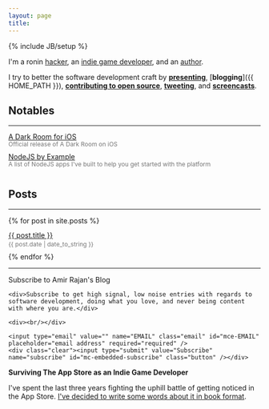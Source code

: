 ```yaml
---
layout: page
title:
---
```

{% include JB/setup %}

I'm a ronin <a href="http://www.paulgraham.com/hp.html" target="_blank">hacker</a>, an <a href="http://amirrajan.net/games/" target="_blank">indie game developer</a>, and an <a href="http://leanpub.com/survivingtheappstore" target="_blank">author</a>.<br />

I try to better the software development craft by [**presenting**](/about/), [**blogging**]({{ HOME_PATH }}), [**contributing to open source**](http://github.com/amirrajan), [**tweeting**](http://twitter.com/amirrajan), and [**screencasts**](/screencasts/).

<h2>Notables</h2>
<hr />

<div style="line-height: 15px; padding-bottom: 10px">
  <a href="{{ BASE_PATH }}/a-dark-room">A Dark Room for iOS</a>
  <br style="padding: 5px"/>
  <span style="color: #767676; font-size: 12px">Official release of A Dark Room on iOS</span>
</div>

<div style="line-height: 15px; padding-bottom: 10px">
  <a href="{{ BASE_PATH }}/nodejs-by-example">NodeJS by Example</a>
  <br style="padding: 5px"/>
  <span style="color: #767676; font-size: 12px">A list of NodeJS apps I've built to help you get started with the platform</span>
</div>

<h2>Posts</h2>
<hr />

{% for post in site.posts %}
  <div style="line-height: 13px; padding-bottom: 10px">
    <a style="display: block; margin-bottom: 5px;" href="{{ BASE_PATH }}{{ post.url }}">{{ post.title }}</a>
    <span style="color: #767676; font-size: 12px">{{ post.date | date_to_string }}</span>
  </div>
{% endfor %}

<hr /> <!-- put next entry above this line -->

<link href="//cdn-images.mailchimp.com/embedcode/slim-081711.css" rel="stylesheet" type="text/css"/>

<div id="mc_embed_signup">
  <form action="http://amirrajan.us8.list-manage.com/subscribe/post?u=61936e0179df5da623ee7cdb7&amp;id=f44fb947df"
      method="post" id="mc-embedded-subscribe-form" name="mc-embedded-subscribe-form" class="validate" target="_blank" novalidate="novalidate">
    <label for="mce-EMAIL">Subscribe to Amir Rajan's Blog</label>

    <div>Subscribe to get high signal, low noise entries with regards to software development, doing what you love, and never being content with where you are.</div>

    <div><br/></div>

    <input type="email" value="" name="EMAIL" class="email" id="mce-EMAIL" placeholder="email address" required="required" />
    <div class="clear"><input type="submit" value="Subscribe" name="subscribe" id="mc-embedded-subscribe" class="button" /></div>
  </form>

</div>

<b>Surviving The App Store as an Indie Game Developer</b><br />

I've spent the last three years fighting the uphill battle of getting noticed in the App Store. [I've decided to write some words about it in book format](http://leanpub.com/survivingtheappstore).
